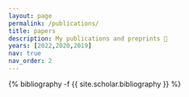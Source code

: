 ```yaml
---
layout: page
permalink: /publications/
title: papers
description: My publications and preprints 🦊
years: [2022,2020,2019]
nav: true
nav_order: 2
---
```

<!-- _pages/publications.md -->
<div class="publications">

{% bibliography -f {{ site.scholar.bibliography }} %}

</div>

